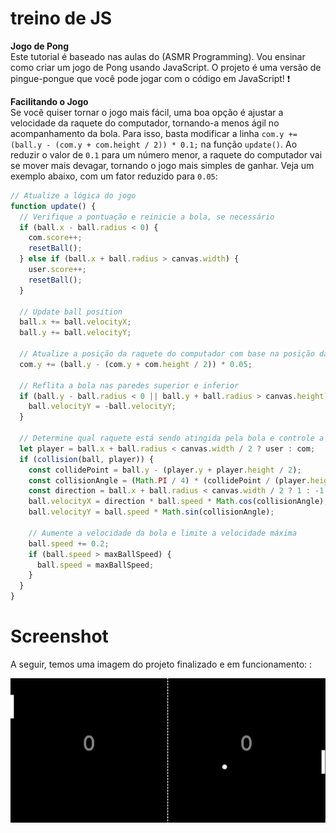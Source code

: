 # treino de JS

**Jogo de Pong**  
Este tutorial é baseado nas aulas do (ASMR Programming). Vou ensinar como criar um jogo de Pong usando JavaScript. O projeto é uma versão de pingue-pongue que você pode jogar com o código em JavaScript! ❗️

**Facilitando o Jogo**  
Se você quiser tornar o jogo mais fácil, uma boa opção é ajustar a velocidade da raquete do computador, tornando-a menos ágil no acompanhamento da bola. Para isso, basta modificar a linha `com.y += (ball.y - (com.y + com.height / 2)) * 0.1;` na função `update()`. Ao reduzir o valor de `0.1` para um número menor, a raquete do computador vai se mover mais devagar, tornando o jogo mais simples de ganhar. Veja um exemplo abaixo, com um fator reduzido para `0.05`:
```javascript
// Atualize a lógica do jogo
function update() {
  // Verifique a pontuação e reinicie a bola, se necessário
  if (ball.x - ball.radius < 0) {
    com.score++;
    resetBall();
  } else if (ball.x + ball.radius > canvas.width) {
    user.score++;
    resetBall();
  }

  // Update ball position
  ball.x += ball.velocityX;
  ball.y += ball.velocityY;

  // Atualize a posição da raquete do computador com base na posição da bola (ajustada para velocidade mais lenta)
  com.y += (ball.y - (com.y + com.height / 2)) * 0.05;

  // Reflita a bola nas paredes superior e inferior
  if (ball.y - ball.radius < 0 || ball.y + ball.radius > canvas.height) {
    ball.velocityY = -ball.velocityY;
  }

  // Determine qual raquete está sendo atingida pela bola e controle a colisão
  let player = ball.x + ball.radius < canvas.width / 2 ? user : com;
  if (collision(ball, player)) {
    const collidePoint = ball.y - (player.y + player.height / 2);
    const collisionAngle = (Math.PI / 4) * (collidePoint / (player.height / 2));
    const direction = ball.x + ball.radius < canvas.width / 2 ? 1 : -1;
    ball.velocityX = direction * ball.speed * Math.cos(collisionAngle);
    ball.velocityY = ball.speed * Math.sin(collisionAngle);

    // Aumente a velocidade da bola e limite a velocidade máxima
    ball.speed += 0.2;
    if (ball.speed > maxBallSpeed) {
      ball.speed = maxBallSpeed;
    }
  }
}
```
##

# Screenshot
A seguir, temos uma imagem do projeto finalizado e em funcionamento: :

![screenshot](js.apresentação.png)
